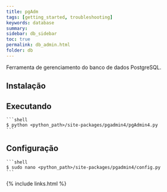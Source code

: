 ```yaml
---
title: pgAdm
tags: [getting_started, troubleshooting]
keywords: database
summary:
sidebar: db_sidebar
toc: true
permalink: db_admin.html
folder: db
---
```


Ferramenta de gerenciamento do banco de dados PostgreSQL.

## Instalação 

## Executando

    ```shell
    $ python <python_path>/site-packages/pgadmin4/pgAdmin4.py
    ```

## Configuração

    ```shell
    $ sudo nano <python_path>/site-packages/pgadmin4/config.py
    ```

{% include links.html %}
